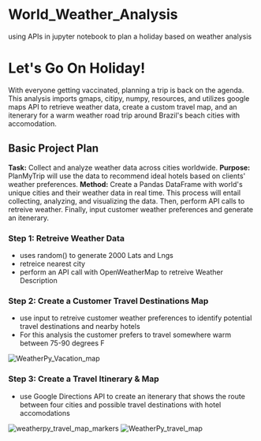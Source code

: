 # World_Weather_Analysis
using APIs in jupyter notebook to plan a holiday based on weather analysis

# Let's Go On Holiday!
With everyone getting vaccinated, planning a trip is back on the agenda. This analysis imports gmaps, citipy, numpy, resources, and utilizes google maps API to retrieve weather data, create a custom travel map, and an itenerary for a warm weather road trip around Brazil's beach cities with accomodation.

## Basic Project Plan

**Task:** Collect and analyze weather data across cities worldwide.
**Purpose:** PlanMyTrip will use the data to recommend ideal hotels based on clients' weather preferences.
**Method:** Create a Pandas DataFrame with world's unique cities and their weather data in real time. This process will entail collecting, analyzing, and visualizing the data. Then, perform API calls to retreive weather. Finally, input customer weather preferences and generate an itenerary.


### Step 1: Retreive Weather Data
- uses random() to generate 2000 Lats and Lngs
- retreice nearest city
- perform an API call with OpenWeatherMap to retreive Weather Description

### Step 2: Create a Customer Travel Destinations Map
- use input to retreive customer weather preferences to identify potential travel destinations and nearby hotels
- For this analysis the customer prefers to travel somewhere warm between 75-90 degrees F

![WeatherPy_Vacation_map](https://user-images.githubusercontent.com/79612565/115981023-b6046580-a545-11eb-9fe8-0ddaa85c28d1.png)

### Step 3: Create a Travel Itinerary & Map
- use Google Directions API to create an itenerary that shows the route between four cities and possible travel destinations with hotel accomodations

![weatherpy_travel_map_markers](https://user-images.githubusercontent.com/79612565/115981030-c74d7200-a545-11eb-95c5-76fb53a7c55e.png)
![WeatherPy_travel_map](https://user-images.githubusercontent.com/79612565/115981027-c3b9eb00-a545-11eb-9d1f-06ef72a2c6d0.png)


